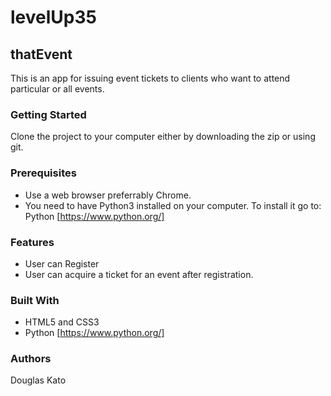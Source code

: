 # levelUp35

## thatEvent

This is an app for issuing event tickets to clients who want to attend particular or all events.

### Getting Started

Clone the project to your computer either by downloading the zip or using git.

### Prerequisites

- Use a web browser preferrably Chrome.
- You need to have Python3 installed on your computer. To install it go to:
  Python [https://www.python.org/]

### Features

- User can Register
- User can acquire a ticket for an event after registration.

### Built With

- HTML5 and CSS3
- Python [https://www.python.org/]

### Authors

Douglas Kato

